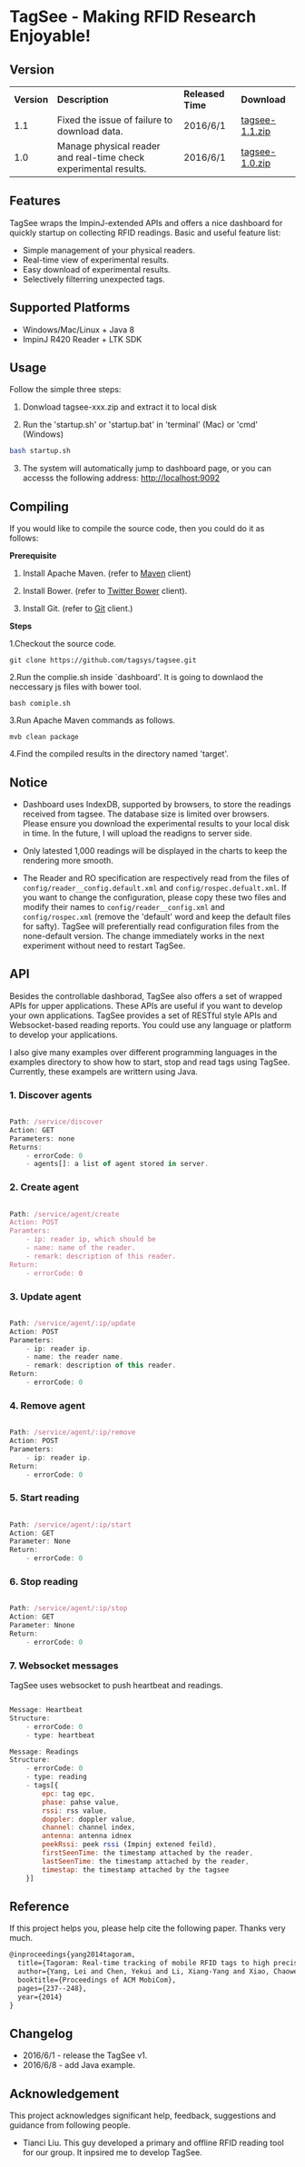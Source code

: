 # <strong>TagSee  - Making RFID Research Enjoyable!</strong>



## <strong>Version</strong>

<table>
    <tr>
        <td><strong>Version</strong></td>
    	<td><strong>Description</strong></td>
        <td><strong>Released Time</strong></td>
        <td><strong>Download</strong></td>
    </tr>
    <tr>
	    <td>1.1</td>
    	<td>Fixed the issue of failure to download data.</td>
        <td>2016/6/1</td>
        <td><a href="https://www.dropbox.com/s/ge5zwqxbnotwdy9/tagsee-1.1.zip?dl=0" target="_blank">tagsee-1.1.zip</a></td>
    </tr>
    <tr>
	    <td>1.0</td>
    	<td>Manage physical reader and real-time check experimental results.</td>
        <td>2016/6/1</td>
        <td><a href="https://www.dropbox.com/s/qpln5o29rlaqpfo/tagsee-1.0.zip?dl=0" target="_blank">tagsee-1.0.zip</a></td>
    </tr>
</table>


## <strong>Features</strong>

TagSee wraps the ImpinJ-extended APIs and offers a nice dashboard for quickly startup on collecting RFID readings. Basic and useful feature list:

 * Simple management of your physical readers.
 * Real-time view of experimental results.
 * Easy download of experimental results.
 * Selectively filterring unexpected tags.

## <strong>Supported Platforms</strong>

* Windows/Mac/Linux + Java 8
* ImpinJ R420 Reader + LTK SDK

## <strong>Usage</strong>

Follow the simple three steps:

1. Donwload tagsee-xxx.zip and extract it to local disk

2. Run the 'startup.sh' or 'startup.bat' in 'terminal' (Mac) or 'cmd' (Windows)
```bash
bash startup.sh
```

3. The system will automatically jump to dashboard page, or you can accesss the following address: <a href="http://localhost:9092">http://localhost:9092</a>

## <strong>Compiling</strong>

If you would like to compile the source code, then you could do it as follows:

<strong>Prerequisite</strong> 

1. Install Apache Maven. (refer to <a href="https://maven.apache.org/install.html" target="_blank">Maven</a> client)

2. Install Bower. (refer to <a href="http://bower.io/" target="_blank">Twitter Bower</a> client).

3. Install Git. (refer to <a href="https://git-scm.com/downloads" target="_blank">Git</a> client.)

<strong>Steps</strong>

1.Checkout the source code.
```
git clone https://github.com/tagsys/tagsee.git
```
2.Run the complie.sh inside `dashboard'. It is going to downlaod the neccessary js files with bower tool.
```
bash comiple.sh
```
3.Run Apache Maven commands as follows. 
```
mvb clean package
```
4.Find the compiled results in the directory named 'target'.

## <strong>Notice</strong>

* Dashboard uses IndexDB, supported by browsers, to store the readings received from tagsee. The database size is limited over browsers. Please ensure you download the experimental results to your local disk in time. In the future, I will upload the readigns to server side.

* Only latested 1,000 readings will be displayed in the charts to keep the rendering more smooth.

* The Reader and RO specification are respectively read from the files of  <code>config/reader__config.default.xml</code> and <code>config/rospec.defualt.xml</code>. If you want to change the configuration, please copy these two files and modify their names to <code>config/reader__config.xml</code> and <code>config/rospec.xml</code> (remove the 'default' word and keep the default files for safty). TagSee will preferentially read configuration files from the none-default version. The change immediately works in the next experiment without need to restart TagSee.

## <strong>API</strong>

Besides the controllable dashborad, TagSee also offers a set of wrapped APIs for upper applications. These APIs are useful if you want to develop your own applications. TagSee provides a set of RESTful style APIs and Websocket-based reading reports. You could use any language or platform to develop your applications.

I also give many examples over different programming languages in the examples directory to show how to start, stop and read tags using TagSee. Currently, these exampels are writtern using Java.

### 1. Discover agents

```javascript

Path: /service/discover
Action: GET
Parameters: none
Returns:
	- errorCode: 0
	- agents[]: a list of agent stored in server.

```

### 2. Create agent
```javascript

Path: /service/agent/create
Action: POST
Paramters:
	- ip: reader ip, which should be
	- name: name of the reader.
	- remark: description of this reader.
Return:
	- errorCode: 0
```

### 3. Update agent
```javascript

Path: /service/agent/:ip/update
Action: POST
Parameters:
	- ip: reader ip.
	- name: the reader name.
	- remark: description of this reader.
Return:
	- errorCode: 0
```

### 4. Remove agent
```javascript

Path: /service/agent/:ip/remove 
Action: POST
Parameters:
	- ip: reader ip.
Return:
    - errorCode: 0
```

### 5. Start reading
```javascript

Path: /service/agent/:ip/start
Action: GET
Parameter: None
Return:
	- errorCode: 0
```

### 6. Stop reading
```javascript

Path: /service/agent/:ip/stop
Action: GET
Parameter: Nnone
Return:
	- errorCode: 0
```

### 7. Websocket messages

TagSee uses websocket to push heartbeat and readings.

```javascript

Message: Heartbeat
Structure:
	- errorCode: 0
	- type: heartbeat

Message: Readings
Structure:
	- errorCode: 0
	- type: reading
	- tags[{
		epc: tag epc,
        phase: pahse value,
        rssi: rss value,
        doppler: doppler value,
        channel: channel index,
        antenna: antenna idnex
        peekRssi: peek rssi (Impinj extened feild),
        firstSeenTime: the timestamp attached by the reader,
        lastSeenTime: the timestamp attached by the reader,
        timestap: the timestamp attached by the tagsee
    }]

```

## Reference

If this project helps you, please help cite the following paper. Thanks very much.

```latex
@inproceedings{yang2014tagoram,
  title={Tagoram: Real-time tracking of mobile RFID tags to high precision using COTS devices},
  author={Yang, Lei and Chen, Yekui and Li, Xiang-Yang and Xiao, Chaowei and Li, Mo and Liu, Yunhao},
  booktitle={Proceedings of ACM MobiCom},
  pages={237--248},
  year={2014}
}

```

## Changelog

* 2016/6/1 - release the TagSee v1.
* 2016/6/8 - add Java example.

## Acknowledgement

This project acknowledges significant help, feedback, suggestions and guidance from following people.

- Tianci Liu. This guy developed a primary and offline RFID reading tool for our group. It inpsired me to develop TagSee.
